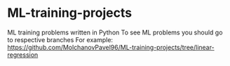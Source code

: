 # ML-training-projects
ML training problems written in Python
To see ML problems you should go to respective branches
For example: https://github.com/MolchanovPavel96/ML-training-projects/tree/linear-regression
